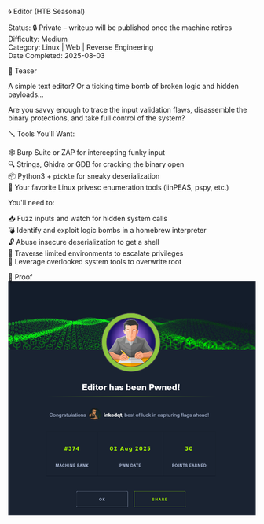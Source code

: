 🌀 Editor (HTB Seasonal)

Status: 🔒 Private – writeup will be published once the machine retires  
Difficulty: Medium  
Category: Linux | Web | Reverse Engineering  
Date Completed: 2025-08-03

🧠 Teaser

A simple text editor? Or a ticking time bomb of broken logic and hidden payloads...

Are you savvy enough to trace the input validation flaws, disassemble the binary protections, and take full control of the system?

🪛 Tools You'll Want:

🕸️ Burp Suite or ZAP for intercepting funky input  
🔍 Strings, Ghidra or GDB for cracking the binary open  
📦 Python3 + `pickle` for sneaky deserialization  
🐚 Your favorite Linux privesc enumeration tools (linPEAS, pspy, etc.)

You'll need to:

📥 Fuzz inputs and watch for hidden system calls  
💣 Identify and exploit logic bombs in a homebrew interpreter  
🔓 Abuse insecure deserialization to get a shell  
📜 Traverse limited environments to escalate privileges  
🔁 Leverage overlooked system tools to overwrite root

📸 Proof  
![Proof Screenshot](https://raw.githubusercontent.com/inkedqt/ctf-writeups/main/HTB/proofs/editor.png)